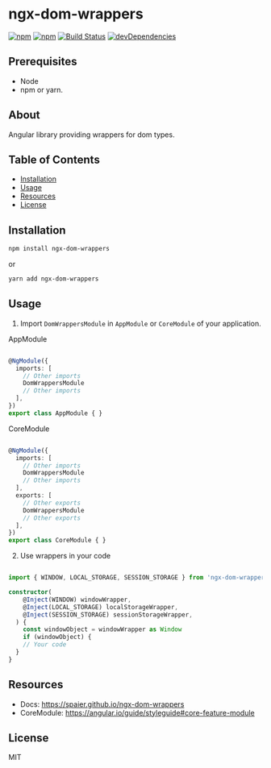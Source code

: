 # ngx-dom-wrappers

[![npm](https://img.shields.io/npm/v/ngx-dom-wrappers.svg)](https://www.npmjs.com/package/ngx-dom-wrappers)
[![npm](https://img.shields.io/npm/l/ngx-dom-wrappers.svg)](https://www.npmjs.com/package/ngx-dom-wrappers)
[![Build Status](https://travis-ci.com/Spaier/ngx-dom-wrappers.svg?branch=master)](https://travis-ci.com/Spaier/ngx-dom-wrappers)
[![devDependencies](https://david-dm.org/spaier/ngx-dom-wrappers/dev-status.svg)](https://david-dm.org/spaier/ngx-dom-wrappers?type=dev)

## Prerequisites

- Node
- npm or yarn.

## About

Angular library providing wrappers for dom types.

## Table of Contents

* [Installation](#installation)
* [Usage](#usage)
* [Resources](#resources)
* [License](#license)

## Installation

```bash
npm install ngx-dom-wrappers
```

or

```bash
yarn add ngx-dom-wrappers
```

## Usage

1. Import `DomWrappersModule` in `AppModule` or `CoreModule` of your application.

AppModule

```ts

@NgModule({
  imports: [
    // Other imports
    DomWrappersModule
    // Other imports
  ],
})
export class AppModule { }

```

CoreModule

```ts

@NgModule({
  imports: [
    // Other imports
    DomWrappersModule
    // Other imports
  ],
  exports: [
    // Other exports
    DomWrappersModule
    // Other exports
  ],
})
export class CoreModule { }

```

2. Use wrappers in your code 

```ts

import { WINDOW, LOCAL_STORAGE, SESSION_STORAGE } from 'ngx-dom-wrappers'

constructor(
    @Inject(WINDOW) windowWrapper,
    @Inject(LOCAL_STORAGE) localStorageWrapper,
    @Inject(SESSION_STORAGE) sessionStorageWrapper,
  ) {
	const windowObject = windowWrapper as Window
	if (windowObject) {
    // Your code
  }
}

```

## Resources

* Docs: <https://spaier.github.io/ngx-dom-wrappers>
* CoreModule: <https://angular.io/guide/styleguide#core-feature-module>

## License

MIT
